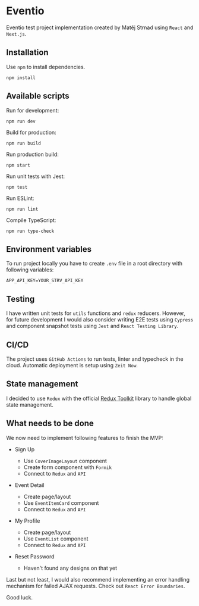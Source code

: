 # Eventio

Eventio test project implementation created by Matěj Strnad using `React` and `Next.js`.

## Installation

Use `npm` to install dependencies.

```
npm install
```

## Available scripts

Run for development:

```
npm run dev
```

Build for production:

```
npm run build
```

Run production build:

```
npm start
```

Run unit tests with Jest:

```
npm test
```

Run ESLint:

```
npm run lint
```

Compile TypeScript:

```
npm run type-check
```

## Environment variables

To run project locally you have to create `.env` file in a root directory with following variables:

```
APP_API_KEY=YOUR_STRV_API_KEY
```

## Testing

I have written unit tests for `utils` functions and `redux` reducers. However, for future development I would also consider writing E2E tests using `Cypress` and component snapshot tests using `Jest` and `React Testing Library`.

## CI/CD

The project uses `GitHub Actions` to run tests, linter and typecheck in the cloud. Automatic deployment is setup using `Zeit Now`.

## State management

I decided to use `Redux` with the official [Redux Toolkit](https://redux-toolkit.js.org) library to handle global state management.

## What needs to be done

We now need to implement following features to finish the MVP:

- Sign Up

  - Use `CoverImageLayout` component
  - Create form component with `Formik`
  - Connect to `Redux` and `API`

- Event Detail

  - Create page/layout
  - Use `EventItemCard` component
  - Connect to `Redux` and `API`

- My Profile

  - Create page/layout
  - Use `EventList` component
  - Connect to `Redux` and `API`

- Reset Password
  - Haven't found any designs on that yet

Last but not least, I would also recommend implementing an error handling mechanism for failed AJAX requests. Check out `React Error Boundaries`.

Good luck.
